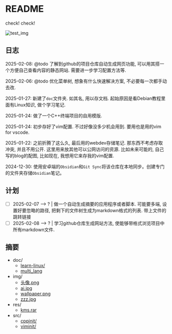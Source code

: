 # README

check! check!

![test_img](https://ker0123.github.io/res/img/zzz.jpg)

## 日志

2025-02-08: @todo 了解到github的项目仓库自动生成网页功能, 可以用其搭一个方便自己查看内容的静态网站. 需要进一步学习配置方法等.

2025-02-06: @todo 优化菜单树, 想象有什么快速解决方案, 不必要每一次都手动去改.

2025-01-27: 新建了`doc`文件夹. 如其名, 用以存文档. 起始原因是看Debian教程里面有Linux知识, 做个学习笔记.

2025-01-24: 做了一个C++终端项目的自用模版.

2025-01-24: 初步存好了vim配置. 不过好像没多少机会用到. 要用也是用的vim for vscode.

2025-01-22: 之前折腾了这么久, 最后用的webdev存储笔记. 那东西不考虑存取冲突, 并且不用公开. 这里用来放其他可以公网访问的资源. 比如未来可能的, 自己写的blog的配图, 比如现在, 我想用它来存我的vim配置.

2024-12-30: 使用安卓端的`Obsidian`和`Git Sync`将该仓库在本地同步。创建专门的文件夹存储`Obsidian`笔记。

## 计划

- [ ] 2025-02-07 --> ? | 做一个自动生成摘要的应用程序或者脚本. 可能要多端, 设置好要忽略的路径, 把剩下的文件树生成为markdown格式的列表. 带上文件的跳转链接
- [ ] 2025-02-08 --> ? | 学习github仓库生成网站方法, 使能够带格式浏览项目中所有markdown文件.

## 摘要

- doc/
  - [learn-linux/](/doc/learn-linux/learn-linux.md)
  - [multi_lang](/doc/temp/multi_lang.md)
- img/
  - [头像.png](/img/头像.png)
  - [ai.jpg](/img/ai.jpg)
  - [wallpaper.png](/img/wallpaper.png)
  - [zzz.jpg](/img/zzz.jpg)
- res/
  - [kms.rar](/res/kms.rar)
- src/
  - [cppinit/](/src/cppinit/README.md)
  - [viminit/](/src/viminit/README.md)
